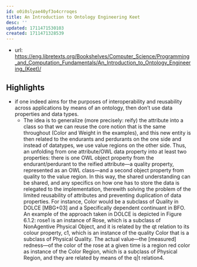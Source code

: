 ```yaml
---
id: o0i0slyae40yf3o4crroqes
title: An Introduction to Ontology Engineering Keet
desc: ''
updated: 1711471530103
created: 1711471328539
---
```


- url: https://eng.libretexts.org/Bookshelves/Computer_Science/Programming_and_Computation_Fundamentals/An_Introduction_to_Ontology_Engineering_(Keet)/


## Highlights

- if one indeed aims for the purposes of interoperability and reusability across applications by means of an ontology, then don’t use data properties and data types.
  - The idea is to generalize (more precisely: reify) the attribute into a class so that we can reuse the core notion that is the same throughout (Color and Weight in the examples), and this new entity is then related to the endurants and perdurants on the one side and instead of datatypes, we use value regions on the other side. Thus, an unfolding from one attribute/OWL data property into at least two properties: there is one OWL object property from the endurant/perdurant to the reified attribute—a quality property, represented as an OWL class—and a second object property from quality to the value region. In this way, the shared understanding can be shared, and any specifics on how one has to store the data is relegated to the implementation, therewith solving the problem of the limited reusability of attributes and preventing duplication of data properties. For instance, Color would be a subclass of Quality in DOLCE [MBG+03] and a Specifically dependent continuant in BFO. An example of the approach taken in DOLCE is depicted in Figure 6.1.2: rose1 is an instance of Rose, which is a subclass of NonAgentive Physical Object, and it is related by the qt relation to its colour property, c1, which is an instance of the quality Color that is a subclass of Physical Quality. The actual value—the [measured] redness—of the color of the rose at a given time is a region red color as instance of the Color Region, which is a subclass of Physical Region, and they are related by means of the q|t relation4.